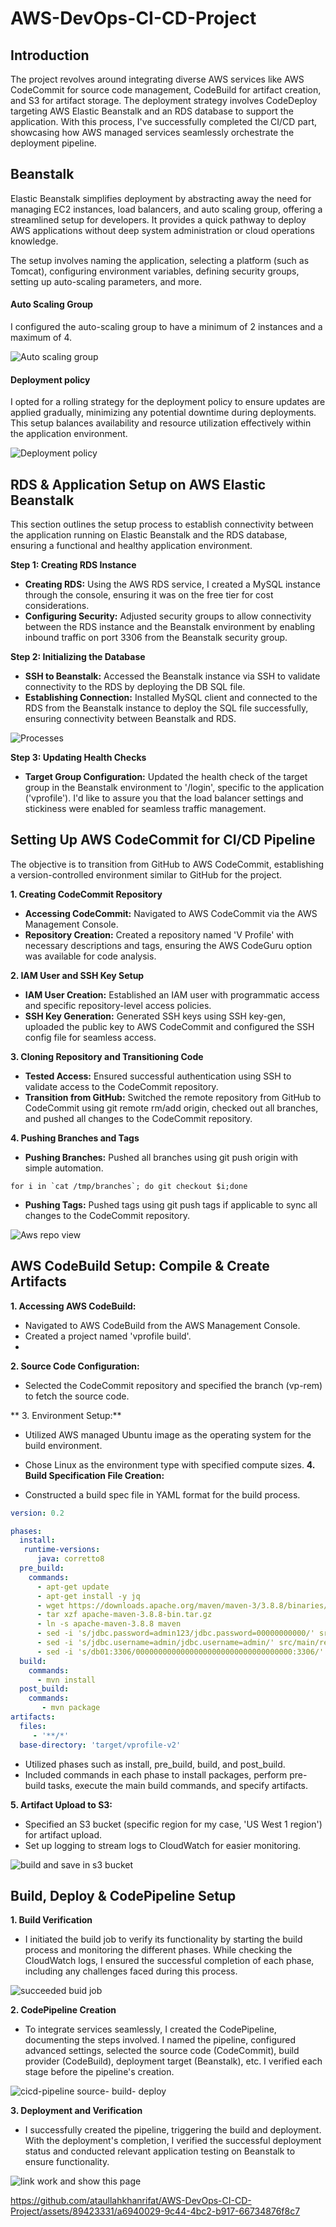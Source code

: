 # AWS-DevOps-CI-CD-Project



## Introduction

The project revolves around integrating diverse AWS services like AWS CodeCommit for source code management, CodeBuild for artifact creation, and S3 for artifact storage. The deployment strategy involves CodeDeploy targeting AWS Elastic Beanstalk and an RDS database to support the application.
With this process, I've successfully completed the CI/CD part, showcasing how AWS managed services seamlessly orchestrate the deployment pipeline.

## Beanstalk

Elastic Beanstalk simplifies deployment by abstracting away the need for managing EC2 instances, load balancers, and auto scaling group, offering a streamlined setup for developers. It provides a quick pathway to deploy AWS applications without deep system administration or cloud operations knowledge.

The setup involves naming the application, selecting a platform (such as Tomcat), configuring environment variables, defining security groups, setting up auto-scaling parameters, and more. 

#### Auto Scaling Group
I configured the auto-scaling group to have a minimum of 2 instances and a maximum of 4.

![Auto scaling group](https://github.com/ataullahkhanrifat/AWS-DevOps-CI-CD-Project/assets/89423331/b0c8ad15-95ea-4edf-93d2-7a224d2a13a5)

#### Deployment policy
I opted for a rolling strategy for the deployment policy to ensure updates are applied gradually, minimizing any potential downtime during deployments. This setup balances availability and resource utilization effectively within the application environment.

![Deployment policy](https://github.com/ataullahkhanrifat/AWS-DevOps-CI-CD-Project/assets/89423331/9b9ee5b7-ec71-49a7-9494-5b59b19502e5)

## RDS & Application Setup on AWS Elastic Beanstalk

This section outlines the setup process to establish connectivity between the application running on Elastic Beanstalk and the RDS database, ensuring a functional and healthy application environment.

**Step 1: Creating RDS Instance**
+ **Creating RDS:** Using the AWS RDS service, I created a MySQL instance through the console, ensuring it was on the free tier for cost considerations.
+ **Configuring Security:** Adjusted security groups to allow connectivity between the RDS instance and the Beanstalk environment by enabling inbound traffic on port 3306 from the Beanstalk security group.

**Step 2: Initializing the Database**
+ **SSH to Beanstalk:** Accessed the Beanstalk instance via SSH to validate connectivity to the RDS by deploying the DB SQL file.
+ **Establishing Connection:** Installed MySQL client and connected to the RDS from the Beanstalk instance to deploy the SQL file successfully, ensuring connectivity between Beanstalk and RDS.

![Processes](https://github.com/ataullahkhanrifat/AWS-DevOps-CI-CD-Project/assets/89423331/9d5c6689-816b-4ae2-8926-20d32778e76c)



**Step 3: Updating Health Checks**
+ **Target Group Configuration:** Updated the health check of the target group in the Beanstalk environment to '/login', specific to the application ('vprofile'). I'd like to assure you that the load balancer settings and stickiness were enabled for seamless traffic management.

## Setting Up AWS CodeCommit for CI/CD Pipeline

The objective is to transition from GitHub to AWS CodeCommit, establishing a version-controlled environment similar to GitHub for the project.

**1. Creating CodeCommit Repository**
+ **Accessing CodeCommit:** Navigated to AWS CodeCommit via the AWS Management Console.
+ **Repository Creation:** Created a repository named 'V Profile' with necessary descriptions and tags, ensuring the AWS CodeGuru option was available for code analysis.

**2. IAM User and SSH Key Setup**
+ **IAM User Creation:** Established an IAM user with programmatic access and specific repository-level access policies.
+ **SSH Key Generation:** Generated SSH keys using SSH key-gen, uploaded the public key to AWS CodeCommit and configured the SSH config file for seamless access.

**3. Cloning Repository and Transitioning Code**
+ **Tested Access:** Ensured successful authentication using SSH to validate access to the CodeCommit repository.
+ **Transition from GitHub:** Switched the remote repository from GitHub to CodeCommit using git remote rm/add origin, checked out all branches, and pushed all changes to the CodeCommit repository.

**4. Pushing Branches and Tags**
+ **Pushing Branches:** Pushed all branches using git push origin with simple automation.
```
for i in `cat /tmp/branches`; do git checkout $i;done

```
+ **Pushing Tags:** Pushed tags using git push tags if applicable to sync all changes to the CodeCommit repository.

![Aws repo view](https://github.com/ataullahkhanrifat/AWS-DevOps-CI-CD-Project/assets/89423331/6c4fe680-247e-4140-a9ec-45a23d333767)

## AWS CodeBuild Setup: Compile & Create Artifacts

**1. Accessing AWS CodeBuild:**

+ Navigated to AWS CodeBuild from the AWS Management Console.
+ Created a project named 'vprofile build'.
+ 
**2. Source Code Configuration:**
  
+ Selected the CodeCommit repository and specified the branch (vp-rem) to fetch the source code.

** 3. Environment Setup:**

+ Utilized AWS managed Ubuntu image as the operating system for the build environment.
+ Chose Linux as the environment type with specified compute sizes.
**4. Build Specification File Creation:**

+ Constructed a build spec file in YAML format for the build process.
``` yaml
version: 0.2

phases:
  install:
   runtime-versions:
      java: corretto8
  pre_build:
    commands:
      - apt-get update
      - apt-get install -y jq 
      - wget https://downloads.apache.org/maven/maven-3/3.8.8/binaries/apache-maven-3.8.8-bin.tar.gz
      - tar xzf apache-maven-3.8.8-bin.tar.gz
      - ln -s apache-maven-3.8.8 maven
      - sed -i 's/jdbc.password=admin123/jdbc.password=00000000000/' src/main/resources/application.properties
      - sed -i 's/jdbc.username=admin/jdbc.username=admin/' src/main/resources/application.properties
      - sed -i 's/db01:3306/00000000000000000000000000000000000:3306/' src/main/resources/application.properties
  build:
    commands:
      - mvn install
  post_build:
    commands:
       - mvn package
artifacts:
  files:
     - '**/*'
  base-directory: 'target/vprofile-v2'

```

+ Utilized phases such as install, pre_build, build, and post_build.
+ Included commands in each phase to install packages, perform pre-build tasks, execute the main build commands, and specify artifacts.

**5. Artifact Upload to S3:**

+ Specified an S3 bucket (specific region for my case, 'US West 1 region') for artifact upload.
+ Set up logging to stream logs to CloudWatch for easier monitoring.

![build and save in s3 bucket](https://github.com/ataullahkhanrifat/AWS-DevOps-CI-CD-Project/assets/89423331/43b2de18-e76a-43ba-bd24-8a43129a0d39)

## Build, Deploy & CodePipeline Setup

**1. Build Verification**
+ I initiated the build job to verify its functionality by starting the build process and monitoring the different phases. While checking the CloudWatch logs, I ensured the successful completion of each phase, including any challenges faced during this process.

![succeeded buid job](https://github.com/ataullahkhanrifat/AWS-DevOps-CI-CD-Project/assets/89423331/d6fc4f90-7ab2-4948-8fce-d5ab64c005ff)

**2. CodePipeline Creation**
+ To integrate services seamlessly, I created the CodePipeline, documenting the steps involved. I named the pipeline, configured advanced settings, selected the source code (CodeCommit), build provider (CodeBuild), deployment target (Beanstalk), etc. I verified each stage before the pipeline's creation.

![cicd-pipeline source- build- deploy](https://github.com/ataullahkhanrifat/AWS-DevOps-CI-CD-Project/assets/89423331/c4cc733f-d03a-4962-b034-e96eb55be3b7)

**3. Deployment and Verification**
+ I successfully created the pipeline, triggering the build and deployment. With the deployment's completion, I verified the successful deployment status and conducted relevant application testing on Beanstalk to ensure functionality.

![link work and show this page](https://github.com/ataullahkhanrifat/AWS-DevOps-CI-CD-Project/assets/89423331/25c14536-008d-4e9a-86cb-6c66889c7383)

https://github.com/ataullahkhanrifat/AWS-DevOps-CI-CD-Project/assets/89423331/a6940029-9c44-4bc2-b917-66734876f8c7





